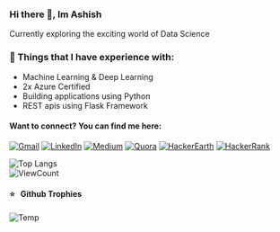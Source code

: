 
### Hi there 👋, Im Ashish 
Currently exploring the exciting world of Data Science

### :dart:  Things that I have experience with: 
* Machine Learning & Deep Learning
* 2x Azure Certified
* Building applications using Python
* REST apis using Flask Framework 


#### Want to connect? You can find me here:
<!-- Your badges -->
[![Gmail](https://img.shields.io/badge/Gmail-D14836?style=for-the-badge&logo=gmail&logoColor=white)](mailto:ashishsalaskar1@gmail.com)
[![LinkedIn](https://img.shields.io/badge/linkedin-%230077B5.svg?style=for-the-badge&logo=linkedin&logoColor=white)](https://www.linkedin.com/in/ashishsalaskar/)
[![Medium](https://img.shields.io/badge/Medium-%23000000.svg?style=for-the-badge&logo=Medium&logoColor=white)](https://ashishsalaskar1.medium.com/)
[![Quora](https://img.shields.io/badge/Quora-%23B92B27.svg?style=for-the-badge&logo=Quora&logoColor=white)](https://www.quora.com/profile/Ashish-Salaskar)
[![HackerEarth](https://img.shields.io/badge/HackerEarth-%232C3454.svg?style=for-the-badge&logo=HackerEarth&logoColor=Blue)](https://www.hackerearth.com/@ashishsalaskar1)
[![HackerRank](https://img.shields.io/badge/-Hackerrank-2EC866?style=for-the-badge&logo=HackerRank&logoColor=white)](https://www.hackerrank.com/ashishsalaskar1)


![Top Langs](https://github-readme-stats.vercel.app/api/top-langs/?username=AshishSalaskar1&layout=compact&theme=gotham&custom_title=Statistics)  
![ViewCount](https://komarev.com/ghpvc/?username=AshishSalaskar1&color=1A4730)

#### ⭐ &nbsp; Github Trophies
![Temp](https://github-profile-trophy.vercel.app/?username=AshishSalaskar1&column=8&theme=darkhub)

<!-- #### 🛠 &nbsp;Tech Stack I Use
![python](https://img.shields.io/badge/python%20-%2314354C.svg?&style=for-the-badge&logo=python&logoColor=white)
![JavaScript](https://img.shields.io/badge/javascript-%23323330.svg?style=for-the-badge&logo=javascript&logoColor=%23F7DF1E)
![OpenCV](https://img.shields.io/badge/opencv-%23white.svg?style=for-the-badge&logo=opencv&logoColor=white)
![flask](https://img.shields.io/badge/Flask-000000.svg?&style=for-the-badge&logo=flask&logoColor=white)
![MySQL](https://img.shields.io/badge/mysql-%2300f.svg?style=for-the-badge&logo=mysql&logoColor=white)
![MongoDB](https://img.shields.io/badge/MongoDB-%234ea94b.svg?style=for-the-badge&logo=mongodb&logoColor=white)
![ApacheCassandra](https://img.shields.io/badge/cassandra-%231287B1.svg?style=for-the-badge&logo=apache-cassandra&logoColor=white)
##### :robot: &nbsp;Data Science Tech
![Keras](https://img.shields.io/badge/Keras-%23D00000.svg?style=for-the-badge&logo=Keras&logoColor=white)
![TensorFlow](https://img.shields.io/badge/TensorFlow-%23FF6F00.svg?style=for-the-badge&logo=TensorFlow&logoColor=white)
![Pandas](https://img.shields.io/badge/pandas-%23150458.svg?style=for-the-badge&logo=pandas&logoColor=white)
![NumPy](https://img.shields.io/badge/numpy-%23013243.svg?style=for-the-badge&logo=numpy&logoColor=white)
![scikit-learn](https://img.shields.io/badge/scikit--learn-%23F7931E.svg?style=for-the-badge&logo=scikit-learn&logoColor=white)
![Google Cloud](https://img.shields.io/badge/GoogleCloud-%234285F4.svg?style=for-the-badge&logo=google-cloud&logoColor=white)
![Heroku](https://img.shields.io/badge/heroku-%23430098.svg?style=for-the-badge&logo=heroku&logoColor=white)
 -->




